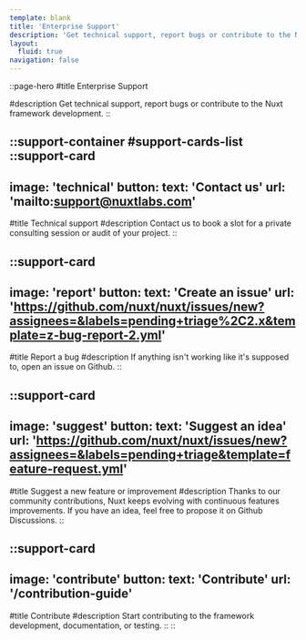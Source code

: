 ```yaml
---
template: blank
title: 'Enterprise Support'
description: 'Get technical support, report bugs or contribute to the Nuxt framework development.'
layout:
  fluid: true
navigation: false
---
```

::page-hero
#title
Enterprise Support

#description
Get technical support, report bugs or contribute to the Nuxt framework development.
::

::support-container
#support-cards-list
  ::support-card
  ---
  image: 'technical'
  button:
    text: 'Contact us'
    url: 'mailto:support@nuxtlabs.com'
  ---
  #title
  Technical support
  #description
  Contact us to book a slot for a private consulting session or audit of your project.
  ::

  ::support-card
  ---
  image: 'report'
  button:
    text: 'Create an issue'
    url: 'https://github.com/nuxt/nuxt/issues/new?assignees=&labels=pending+triage%2C2.x&template=z-bug-report-2.yml'
  ---
  #title
  Report a bug
  #description
  If anything isn't working like it's supposed to, open an issue on Github.
  ::

  ::support-card
  ---
  image: 'suggest'
  button:
    text: 'Suggest an idea'
    url: 'https://github.com/nuxt/nuxt/issues/new?assignees=&labels=pending+triage&template=feature-request.yml'
  ---
  #title
  Suggest a new feature or improvement
  #description
  Thanks to our community contributions, Nuxt keeps evolving with continuous features improvements. If you have an idea, feel free to propose it on Github Discussions.
  ::

  ::support-card
  ---
  image: 'contribute'
  button:
    text: 'Contribute'
    url: '/contribution-guide'
  ---
  #title
  Contribute
  #description
  Start contributing to the framework development, documentation, or testing.
  ::
::
